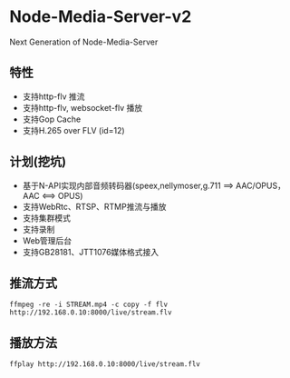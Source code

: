 # Node-Media-Server-v2
Next Generation of Node-Media-Server

## 特性
 * 支持http-flv 推流
 * 支持http-flv, websocket-flv 播放
 * 支持Gop Cache
 * 支持H.265 over FLV (id=12)

## 计划(挖坑)
 * 基于N-API实现内部音频转码器(speex,nellymoser,g.711 ==> AAC/OPUS，AAC <==> OPUS)
 * 支持WebRtc、RTSP、RTMP推流与播放
 * 支持集群模式
 * 支持录制
 * Web管理后台
 * 支持GB28181、JTT1076媒体格式接入
 
## 推流方式

```base
ffmpeg -re -i STREAM.mp4 -c copy -f flv http://192.168.0.10:8000/live/stream.flv
```

## 播放方法

```base
ffplay http://192.168.0.10:8000/live/stream.flv
```
